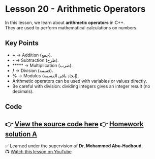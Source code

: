 # Lesson 20 - Arithmetic Operators

In this lesson, we learn about **arithmetic operators** in C++.  
They are used to perform mathematical calculations on numbers.

## Key Points
- **+** → Addition (جمع).
- **-** → Subtraction (طرح).
- ***** → Multiplication (ضرب).
- **/** → Division (قسمة).
- **%** → Modulus (إيجاد باقي القسمة).
- Arithmetic operators can be used with variables or values directly.
- Be careful with division: dividing integers gives an integer result (no decimals).

## Code
👉 [View the source code here](./Lesson_20_Arithmetic%20Operators.cpp)
👉 [Homework solution A](./Homework_lesson_20_A.cpp)
---

✅ Learned under the supervision of **Dr. Mohammed Abu-Hadhoud**.  
📺 [Watch this lesson on YouTube](https://www.youtube.com/watch?v=QQpYEMucN5k&list=PL3X--QIIK-OFIRbOHbOXbcfSAvw198lUy&index=26&pp=iAQB)
